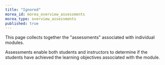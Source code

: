 ```yaml
---
title: "Ignored"
morea_id: morea_overview_assessments
morea_type: overview_assessments
published: true
---
```


This page collects together the "assessments" associated with individual modules.   

Assessments enable both students and instructors to determine if the students have achieved the learning objectives associated with the module. 
